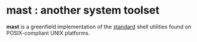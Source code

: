 mast : another system toolset
=============================

**mast** is a greenfield implementation of the [standard][1] shell
utilities found on POSIX-compliant UNIX platforms.

[1]: http://pubs.opengroup.org/onlinepubs/9699919799/
